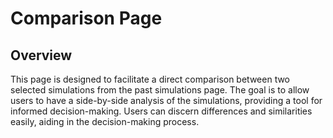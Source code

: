 # Comparison Page 

## Overview
This page is designed to facilitate a direct comparison between two selected simulations from the past simulations page. The goal is to allow users to have a side-by-side analysis of the simulations, providing a tool for informed decision-making. Users can discern differences and similarities easily, aiding in the decision-making process. 

